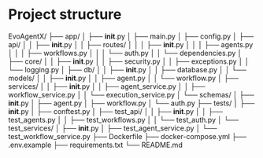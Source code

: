 # Project structure
EvoAgentX/
├── app/
│   ├── __init__.py
│   ├── main.py
│   ├── config.py
│   ├── api/
│   │   ├── __init__.py
│   │   ├── routes/
│   │   │   ├── __init__.py
│   │   │   ├── agents.py
│   │   │   ├── workflows.py
│   │   │   └── auth.py
│   │   └── dependencies.py
│   ├── core/
│   │   ├── __init__.py
│   │   ├── security.py
│   │   ├── exceptions.py
│   │   └── logging.py
│   ├── db/
│   │   ├── __init__.py
│   │   ├── database.py
│   │   └── models/
│   │       ├── __init__.py
│   │       ├── agent.py
│   │       └── workflow.py
│   ├── services/
│   │   ├── __init__.py
│   │   ├── agent_service.py
│   │   ├── workflow_service.py
│   │   └── execution_service.py
│   └── schemas/
│       ├── __init__.py
│       ├── agent.py
│       ├── workflow.py
│       └── auth.py
├── tests/
│   ├── __init__.py
│   ├── conftest.py
│   ├── test_api/
│   │   ├── __init__.py
│   │   ├── test_agents.py
│   │   ├── test_workflows.py
│   │   └── test_auth.py
│   └── test_services/
│       ├── __init__.py
│       ├── test_agent_service.py
│       └── test_workflow_service.py
├── Dockerfile
├── docker-compose.yml
├── .env.example
├── requirements.txt
└── README.md